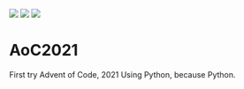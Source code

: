 ![](https://img.shields.io/badge/day%20📅-18-blue) ![](https://img.shields.io/badge/days%20completed-7-red) ![](https://img.shields.io/badge/stars%20⭐-15-yellow)
# AoC2021
First try Advent of Code, 2021
Using Python, because Python.
